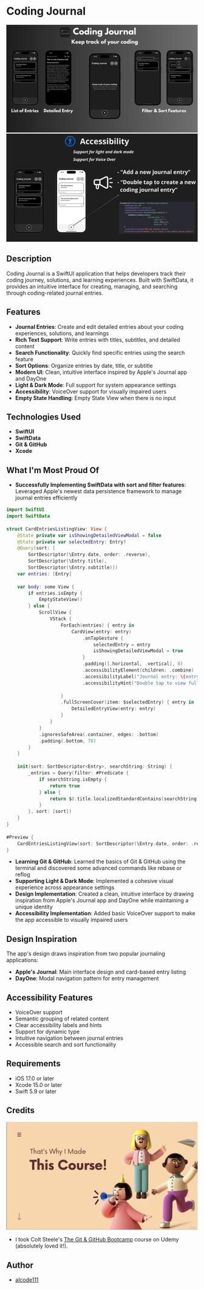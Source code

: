 # Coding Journal

![App Main Screen](README-screens/screens-one.png)
![App Detail Screen](README-screens/screens-two.png)

## Description
Coding Journal is a SwiftUI application that helps developers track their coding journey, solutions, and learning experiences. Built with SwiftData, it provides an intuitive interface for creating, managing, and searching through coding-related journal entries.

## Features
- **Journal Entries**: Create and edit detailed entries about your coding experiences, solutions, and learnings
- **Rich Text Support**: Write entries with titles, subtitles, and detailed content
- **Search Functionality**: Quickly find specific entries using the search feature
- **Sort Options**: Organize entries by date, title, or subtitle
- **Modern UI**: Clean, intuitive interface inspired by Apple's Journal app and DayOne
- **Light & Dark Mode**: Full support for system appearance settings
- **Accessibility**: VoiceOver support for visually impaired users
- **Empty State Handling**: Empty State View when there is no input

## Technologies Used
- **SwiftUI**
- **SwiftData**
- **Git & GitHub**
- **Xcode**

## What I'm Most Proud Of
- **Successfully Implementing SwiftData with sort and filter features**: Leveraged Apple's newest data persistence framework to manage journal entries efficiently

```swift
import SwiftUI
import SwiftData

struct CardEntriesListingView: View {
    @State private var isShowingDetailedViewModal = false
    @State private var selectedEntry: Entry?
    @Query(sort: [
        SortDescriptor(\Entry.date, order: .reverse),
        SortDescriptor(\Entry.title),
        SortDescriptor(\Entry.subtitle)])
    var entries: [Entry]
    
    var body: some View {
        if entries.isEmpty {
            EmptyStateView()
        } else {
            ScrollView {
                VStack {
                    ForEach(entries) { entry in
                        CardView(entry: entry)
                            .onTapGesture {
                                selectedEntry = entry
                                isShowingDetailedViewModal = true
                            }
                            .padding([.horizontal, .vertical], 8)
                            .accessibilityElement(children: .combine)
                            .accessibilityLabel("Journal entry: \(entry.title)")
                            .accessibilityHint("Double tap to view full entry")
                        
                    }
                    .fullScreenCover(item: $selectedEntry) { entry in
                        DetailedEntryView(entry: entry)
                    }
                }
            }
            .ignoresSafeArea(.container, edges: .bottom)
            .padding(.bottom, 78)
        }
    }
    
    init(sort: SortDescriptor<Entry>, searchString: String) {
        _entries = Query(filter: #Predicate {
            if searchString.isEmpty {
                return true
            } else {
                return $0.title.localizedStandardContains(searchString)
            }
        }, sort: [sort])
    }
}

#Preview {
    CardEntriesListingView(sort: SortDescriptor(\Entry.date, order: .reverse), searchString: "")
}
```
- **Learning Git & GitHub**: Learned the basics of Git & GitHub using the terminal and discovered some advanced commands like rebase or reflog
- **Supporting Light & Dark Mode**: Implemented a cohesive visual experience across appearance settings
- **Design Implementation**: Created a clean, intuitive interface by drawing inspiration from Apple's Journal app and DayOne while maintaining a unique identity
- **Accessibility Implementation**: Added basic VoiceOver support to make the app accessible to visually impaired users

## Design Inspiration
The app's design draws inspiration from two popular journaling applications:
- **Apple's Journal**: Main interface design and card-based entry listing
- **DayOne**: Modal navigation pattern for entry management

## Accessibility Features
- VoiceOver support 
- Semantic grouping of related content
- Clear accessibility labels and hints
- Support for dynamic type
- Intuitive navigation between journal entries
- Accessible search and sort functionality

## Requirements
- iOS 17.0 or later
- Xcode 15.0 or later
- Swift 5.9 or later

## Credits
![Udemy](README-screens/git-github-course.png)

- I took Colt Steele's [The Git & GitHub Bootcamp](https://www.udemy.com/course/git-and-github-bootcamp/learn/lecture/24507864?start=195#content) course on Udemy (absolutely loved it!).

## Author
- [alcode111](https://github.com/alcode111)
